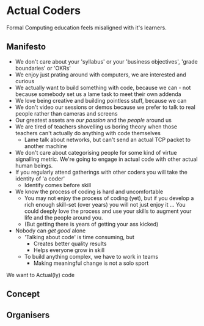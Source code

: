 Actual Coders
=============

Formal Computing education feels misaligned with it's learners.


Manifesto
---------

* We don't care about your 'syllabus' or your 'business objectives', 'grade boundaries' or 'OKRs'
* We enjoy just prating around with computers, we are interested and curious
* We actually want to build something with code, because we can - not because somebody set us a lame task to meet their own addenda
* We love being creative and building pointless stuff, because we can
* We don't video our sessions or demos because we prefer to talk to real people rather than cameras and screens
* Our greatest assets are _our passion_ and the _people_ around us
* We are tired of teachers shovelling us boring theory when those teachers can't actually do anything with code themselves
    * Lame talk about networks, but can't send an actual TCP packet to another machine
* We don't care about categorising people for some kind of virtue signalling metric. We're going to engage in actual code with other actual human beings.
* If you regularly attend gatherings with other coders you will take the identity of 'a coder'
    * Identify comes before skill
* We know the process of coding is hard and uncomfortable
    * You may not enjoy the process of coding (yet), but if you develop a rich enough skill-set (over years) you will not just enjoy it ...  You could deeply love the process and use your skills to augment your life and the people around you.
    * (But getting there is years of getting your ass kicked)
* Nobody can _get good_ alone
    * 'Talking about code' is time consuming, but 
        * Creates better quality results
        * Helps everyone grow in skill
    * To build anything complex, we have to work in teams
        * Making meaningful change is not a solo sport

We want to Actual(ly) code


Concept
-------



Organisers
----------



